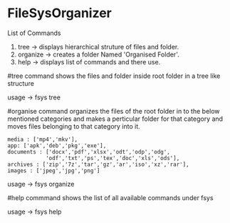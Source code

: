 # FileSysOrganizer
List of Commands
1. tree -> displays hierarchical struture of files and folder.
2. organize -> creates a folder Named 'Organised Folder'.
3. help -> displays list of commands and there use. 

#tree command shows the files and folder inside root folder in  a tree like structure

usage -> fsys tree


#organise command organizes the files of the root folder in to the below mentioned categories and makes a perticular folder for that category and moves files belonging to that category into it.

    media : ['mp4','mkv'],
    app: ['apk','deb','pkg','exe'],
    documents : ['docx','pdf','xlsx','odt','odp','odg',
                'odf','txt','ps','tex','doc','xls','ods'],
    archives : ['zip','7z','tar','gz','ar','iso','xz','rar'],
    images : ['jpeg','jpg','png']

usage -> fsys organize





#help commmand shows the list of all available commands under fsys

usage -> fsys help 

